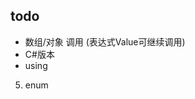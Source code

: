 ## todo

* 数组/对象 调用 (表达式Value可继续调用)
* C#版本
* using
5. enum

<!-- * 错误提示 -->
<!-- * 函数重载 -->
<!-- * 左值 -->
<!-- * 排除指定方法解析 -->
<!-- 1. try, catch, finally -->
<!-- 2. break, continue -->
<!-- 3. funtion, return -->
<!-- 4. const -->
<!-- 7. array, foreach -->
<!-- 8. find, is_define, is_number, is_bool, is_string, is_null, is_array, is_function -->